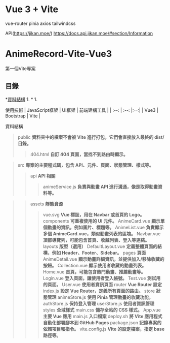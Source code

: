 # Vue 3 + Vite
vue-router
pinia
axios
tailwindcss

API(https://jikan.moe/) 
https://docs.api.jikan.moe/#section/Information

AnimeRecord-Vite-Vue3
===
第一個Vite專案

目錄
---
*[資料結構](#資料結構)
    1. [](#)
*[](#)
    1. [](#)


使用技術
| JavaScript框架 | UI框架 | 前端建構工具 |
| :--: | :--: |:--:|
| Vue3 | Bootstrap | Vite |

資料結構
>public **資料夾中的檔案不會被 Vite 進行打包，它們會直接放入最終的 dist/ 目錄。**
>>404.html **自訂 404 頁面，當找不到路由時顯示。**

>src **專案的主要程式碼，包含 API、元件、頁面、狀態管理、樣式等。**
>>api **API 相關**
>>>animeService.js **負責與動畫 API 進行溝通，像是取得動畫資料等。**

>>assets **靜態資源**
>>>vue.svg **Vue 標誌，用在 Navbar 或首頁的 Logo。**
>>components **可重複使用的 UI 元件。**
>>>AnimeCard.vue **顯示單個動畫的資訊，例如圖片、標題等。**
>>>AnimeList.vue **負責顯示多個 AnimeCard.vue，類似動畫列表的區塊。**
>>>Navbar.vue **頂部導覽列，可能包含首頁、收藏列表、登入等連結。**
>>layouts **版型（選用）**
>>>DefaultLayout.vue **定義整體頁面的結構，例如 Header、Footer、Sidebar。**
>>pages **頁面**
>>>AnimeDetail.vue **顯示動畫詳細資訊，並提供加入/移除收藏的按鈕。**
>>>Collection.vue **顯示使用者收藏的動畫列表。**
>>>Home.vue **首頁，可能包含熱門動畫、推薦動畫等。**
>>>Login.vue **登入頁面，讓使用者登入帳號。**
>>>Test.vue **測試用的頁面。**
>>>User.vue **使用者資訊頁面**
>>router **Vue Router 設定**
>>>index.js **設定 Vue Router，定義所有頁面的路由。**
>>store **狀態管理**
>>>animeStore.js **使用 Pinia 管理動畫的收藏功能。**
>>>authStore.js **保持登入管理**
>>>userStore.js **使用者資訊管理**
>>styles **全域樣式**
>>>main.css **儲存全站的 CSS 樣式。**
>>App.vue **主要 Vue 應用**
>>main.js **入口檔案**
>deploy.sh **將 Vite 應用程式自動化部署腳本到 GitHub Pages**
>package.json **記錄專案的依賴項目和指令。**
>vite.config.js **Vite 的設定檔案，指定 base 路徑等。**